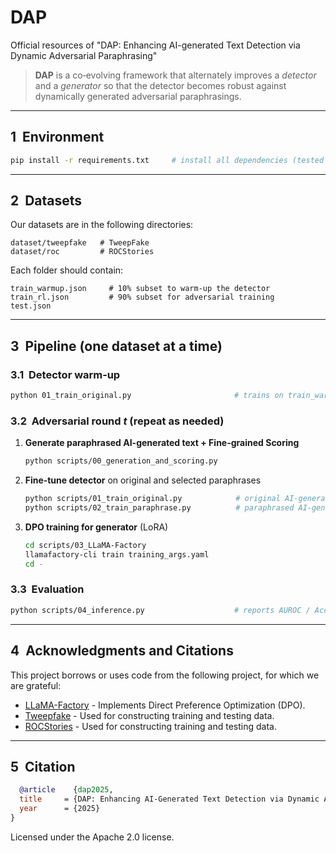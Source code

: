 # DAP
Official resources of "DAP: Enhancing AI-generated Text Detection via Dynamic Adversarial Paraphrasing"

> **DAP** is a co‑evolving framework that alternately improves a *detector* and a *generator* so that the detector becomes robust against dynamically generated adversarial paraphrasings.

---

## 1  Environment
```bash
pip install -r requirements.txt     # install all dependencies (tested with Python 3.11 & CUDA 12.0)
```

---

## 2  Datasets
Our datasets are in the following directories:
```
dataset/tweepfake   # TweepFake
dataset/roc         # ROCStories
```
Each folder should contain:
```
train_warmup.json     # 10% subset to warm‑up the detector
train_rl.json         # 90% subset for adversarial training
test.json             
```

---

## 3  Pipeline (one dataset at a time)

### 3.1  Detector warm‑up
```bash
python 01_train_original.py                       # trains on train_warmup.json
```

### 3.2  Adversarial round *t* (repeat as needed)
1. **Generate paraphrased AI-generated text + Fine-grained Scoring**
   ```bash
   python scripts/00_generation_and_scoring.py
   ```
2. **Fine‑tune detector** on original and selected paraphrases
   ```bash
   python scripts/01_train_original.py            # original AI-generated text
   python scripts/02_train_paraphrase.py          # paraphrased AI-generated text
   ```
3. **DPO training for generator** (LoRA)
   ```bash
   cd scripts/03_LLaMA-Factory
   llamafactory-cli train training_args.yaml
   cd -
   ```

### 3.3  Evaluation
```bash
python scripts/04_inference.py                    # reports AUROC / Accuracy (FPR 1%) on test.json
```

---

## 4  Acknowledgments and Citations
This project borrows or uses code from the following project, for which we are grateful:

- [LLaMA-Factory](https://github.com/hiyouga/LLaMA-Factory) - Implements Direct Preference Optimization (DPO).
- [Tweepfake](https://github.com/tizfa/tweepfake_deepfake_text_detection) - Used for constructing training and testing data.
- [ROCStories](http://cs.rochester.edu/nlp/rocstories) - Used for constructing training and testing data.

---

## 5  Citation
```bibtex
  @article    {dap2025,
  title     = {DAP: Enhancing AI-Generated Text Detection via Dynamic Adversarial Paraphrasing},
  year      = {2025}
}
```

Licensed under the Apache 2.0 license.
